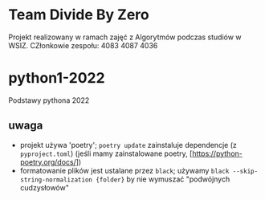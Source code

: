 # Team Divide By Zero
  Projekt realizowany w ramach zajęć z Algorytmów podczas studiów w WSIZ. 
  CZłonkowie zespołu:
      4083
      4087
      4036

# python1-2022
Podstawy pythona 2022


## uwaga

- projekt używa 'poetry'; `poetry update` zainstaluje dependencje (z `pyproject.toml`)
  (jeśli mamy zainstalowane poetry, [https://python-poetry.org/docs/])
- formatowanie plików jest ustalane przez `black`; używamy `black --skip-string-normalization {folder}`
  by nie wymuszać "podwójnych cudzysłowów"
